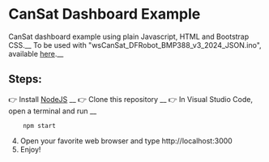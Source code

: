 # CanSat Dashboard Example

CanSat dashboard example using plain Javascript, HTML and Bootstrap CSS.__
To be used with "wsCanSat_DFRobot_BMP388_v3_2024_JSON.ino", available [here](https://cansat.duartecota.com/codigos.html).__

## Steps:

:point_right: Install [NodeJS](https://nodejs.org/en) __
:point_right: Clone this repository __
:point_right: In Visual Studio Code, open a terminal and run __
```
    npm start
```
4. Open your favorite web browser and type http://localhost:3000
5. Enjoy!
